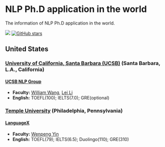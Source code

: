 # NLP Ph.D application in the world
The information of NLP Ph.D application in the world.

![](https://img.shields.io/badge/build-welcome%20to%20contribute!-blue) [![GitHub stars](https://img.shields.io/github/stars/RZFan525/NLP-PhD-Application-In-The-World)](https://github.com/RZFan525/NLP-PhD-Application-In-The-World/stargazers)

## United States

### [University of California, Santa Barbara (UCSB)](https://www.ucsb.edu/) (Santa Barbara, L.A., California)

#### [UCSB NLP Group](http://nlp.cs.ucsb.edu/index.html)

* **Faculty:** [William Wang](https://sites.cs.ucsb.edu/~william/), [Lei Li](https://sites.cs.ucsb.edu/~lilei/)
* **English:** TOEFL(100); IELTS(7.0); GRE(optional)

### [Temple University](https://www.temple.edu/) (Philadelphia, Pennsylvania)

#### [LanguageX](https://sites.google.com/site/yinwenpeng1987/languagex-lab)

* **Faculty:** [Wenpeng Yin](https://sites.google.com/site/yinwenpeng1987/home)
* **English:** TOEFL(79); IELTS(6.5); Duolingo(110); GRE(310)
